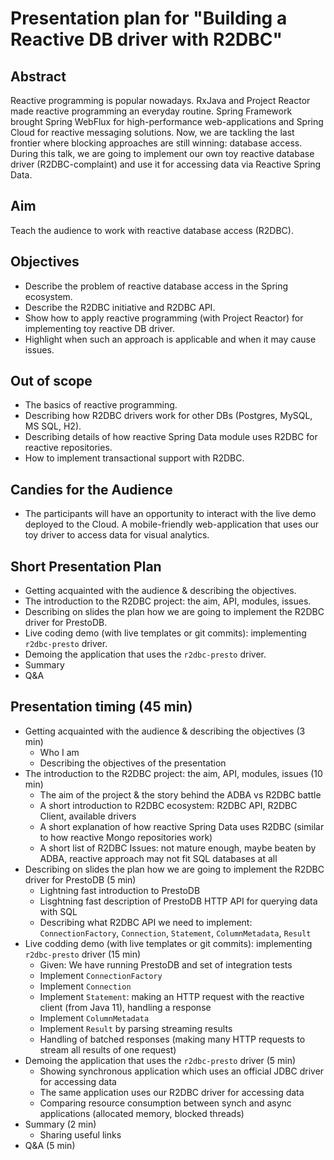 
# Presentation plan for "Building a Reactive DB driver with R2DBC"

## Abstract
Reactive programming is popular nowadays.
RxJava and Project Reactor made reactive programming an everyday routine.
Spring Framework brought Spring WebFlux for high-performance web-applications and Spring Cloud for reactive messaging solutions.
Now, we are tackling the last frontier where blocking approaches are still winning: database access.
During this talk, we are going to implement our own toy reactive database driver (R2DBC-complaint) and use it for accessing data via Reactive Spring Data.

## Aim

Teach the audience to work with reactive database access (R2DBC).

## Objectives

- Describe the problem of reactive database access in the Spring ecosystem.
- Describe the R2DBC initiative and R2DBC API.
- Show how to apply reactive programming (with Project Reactor) for implementing toy reactive DB driver.
- Highlight when such an approach is applicable and when it may cause issues.

## Out of scope

- The basics of reactive programming.
- Describing how R2DBC drivers work for other DBs (Postgres, MySQL, MS SQL, H2).
- Describing details of how reactive Spring Data module uses R2DBC for reactive repositories.
- How to implement transactional support with R2DBC.

## Candies for the Audience

- The participants will have an opportunity to interact with the live demo deployed to the Cloud. A mobile-friendly web-application that uses our toy driver to access data for visual analytics. 

## Short Presentation Plan

- Getting acquainted with the audience & describing the objectives.
- The introduction to the R2DBC project: the aim, API, modules, issues.
- Describing on slides the plan how we are going to implement the R2DBC driver for PrestoDB.
- Live coding demo (with live templates or git commits): implementing `r2dbc-presto` driver.
- Demoing the application that uses the `r2dbc-presto` driver.
- Summary
- Q&A

## Presentation timing (45 min)

- Getting acquainted with the audience & describing the objectives (3 min)
  - Who I am
  - Describing the objectives of the presentation
- The introduction to the R2DBC project: the aim, API, modules, issues (10 min)
  - The aim of the project & the story behind the ADBA vs R2DBC battle
  - A short introduction to R2DBC ecosystem: R2DBC API, R2DBC Client, available drivers
  - A short explanation of how reactive Spring Data uses R2DBC (similar to how reactive Mongo repositories work)
  - A short list of R2DBC Issues: not mature enough, maybe beaten by ADBA, reactive approach may not fit SQL databases at all
- Describing on slides the plan how we are going to implement the R2DBC driver for PrestoDB (5 min)
  - Lightning fast introduction to PrestoDB
  - Lisghtning fast description of PrestoDB HTTP API for querying data with SQL
  - Describing what R2DBC API we need to implement: `ConnectionFactory`, `Connection`, `Statement`, `ColumnMetadata`, `Result`
- Live codding demo (with live templates or git commits): implementing `r2dbc-presto` driver (15 min)
  - Given: We have running PrestoDB and set of integration tests
  - Implement `ConnectionFactory`
  - Implement `Connection`
  - Implement `Statement`: making an HTTP request with the reactive client (from Java 11), handling a response
  - Implement `ColumnMetadata`
  - Implement `Result` by parsing streaming results
  - Handling of batched responses (making many HTTP requests to stream all results of one request)
- Demoing the application that uses the `r2dbc-presto` driver (5 min)
  - Showing synchronous application which uses an official JDBC driver for accessing data
  - The same application uses our R2DBC driver for accessing data
  - Comparing resource consumption between synch and async applications (allocated memory, blocked threads)
- Summary (2 min)
  - Sharing useful links
- Q&A (5 min)

